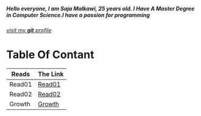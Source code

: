 
##### Hello everyone, I am Saja Malkawi, 25 years old. I Have A Master Degree in Computer Science.I have a passion for programming
[*visit my **git** profile*](https://github.com/saja123321)

# Table Of Contant

| Reads  | The Link  
|---|---|
| Read01| [Read01](https://saja123321.github.io/reading-notes/Read01)  |
| Read02|[Read02](https://saja123321.github.io/reading-notes/Read02)   |
|   Growth| [Growth](https://saja123321.github.io/reading-notes/growthMindset)  |